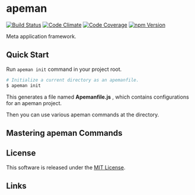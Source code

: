 apeman
==========

<!-- Badge Start -->
<a name="badges"></a>

[![Build Status][bd_travis_shield_url]][bd_travis_url]
[![Code Climate][bd_codeclimate_shield_url]][bd_codeclimate_url]
[![Code Coverage][bd_codeclimate_coverage_shield_url]][bd_codeclimate_url]
[![npm Version][bd_npm_shield_url]][bd_npm_url]

[bd_repo_url]: https://github.com/apeman-labo/apeman
[bd_travis_url]: http://travis-ci.org/apeman-labo/apeman
[bd_travis_shield_url]: http://img.shields.io/travis/apeman-labo/apeman.svg?style=flat
[bd_license_url]: https://github.com/apeman-labo/apeman/blob/master/LICENSE
[bd_codeclimate_url]: http://codeclimate.com/github/apeman-labo/apeman
[bd_codeclimate_shield_url]: http://img.shields.io/codeclimate/github/apeman-labo/apeman.svg?style=flat
[bd_codeclimate_coverage_shield_url]: http://img.shields.io/codeclimate/coverage/github/apeman-labo/apeman.svg?style=flat
[bd_gemnasium_url]: https://gemnasium.com/apeman-labo/apeman
[bd_gemnasium_shield_url]: https://gemnasium.com/apeman-labo/apeman.svg
[bd_npm_url]: http://www.npmjs.org/package/apeman
[bd_npm_shield_url]: http://img.shields.io/npm/v/apeman.svg?style=flat
[bd_bower_badge_url]: https://img.shields.io/bower/v/apeman.svg?style=flat

<!-- Badge End -->


<!-- Description Start -->
<a name="description"></a>

Meta application framework.

<!-- Description End -->


<!-- Overview Start -->
<a name="overview"></a>


<!-- Overview End -->


<!-- Sections Start -->
<a name="sections"></a>

<!-- Section from "doc/readme/02.Quick Start.md.hbs" Start -->

<a name="section-doc-readme-02-quick-start-md"></a>
Quick Start
------------

Run `apeman init` command in your project root.

```bash
# Initialize a current directory as an apemanfile.
$ apeman init
```

This generates a file named **Apemanfile.js** , which contains configurations for an apeman project.

Then you can use various apeman commands at the directory.

<!-- Section from "doc/readme/02.Quick Start.md.hbs" End -->

<!-- Section from "doc/readme/03.Command.md.hbs" Start -->

<a name="section-doc-readme-03-command-md"></a>
Mastering apeman Commands
-----


<!-- Section from "doc/readme/03.Command.md.hbs" End -->


<!-- Sections Start -->


<!-- LICENSE Start -->
<a name="license"></a>

License
-------
This software is released under the [MIT License](https://github.com/apeman-labo/apeman/blob/master/LICENSE).

<!-- LICENSE End -->


<!-- Links Start -->
<a name="links"></a>

Links
------


<!-- Links End -->

